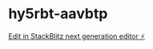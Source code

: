 # hy5rbt-aavbtp

[Edit in StackBlitz next generation editor ⚡️](https://stackblitz.com/~/github.com/1234lorenzo/hy5rbt-aavbtp)